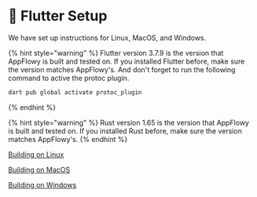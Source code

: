 # 🌳 Flutter Setup

We have set up instructions for Linux, MacOS, and Windows.





{% hint style="warning" %}
Flutter version 3.7.9 is the version that AppFlowy is built and tested on. If you installed Flutter before, make sure the version matches AppFlowy's.
And don't forget to run the following command to active the protoc plugin.
```dart
dart pub global activate protoc_plugin
```
{% endhint %}

{% hint style="warning" %}
Rust version 1.65 is the version that AppFlowy is built and tested on. If you installed Rust before, make sure the version matches AppFlowy's.
{% endhint %}

[Building on Linux](building-on-linux.md)

[Building on MacOS](building-on-macos.md)

[Building on Windows](building-on-windows.md)
